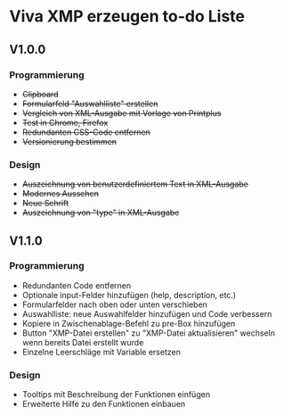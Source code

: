 # Viva XMP erzeugen to-do Liste

## V1.0.0
### Programmierung
* <del>Clipboard
* <del>Formularfeld "Auswahlliste" erstellen
* <del>Vergleich von XML-Ausgabe mit Vorlage von Printplus
* <del>Test in Chrome, Firefox
* <del>Redundanten CSS-Code entfernen
* <del> Versionierung bestimmen



### Design
* <del> Auszeichnung von benutzerdefiniertem Text in XML-Ausgabe
* <del>Modernes Aussehen
* <del>Neue Schrift
* <del>Auszeichnung von "type" in XML-Ausgabe

## V1.1.0
### Programmierung
* Redundanten Code entfernen
* Optionale input-Felder hinzufügen (help, description, etc.)
* Formularfelder nach oben oder unten verschieben
* Auswahlliste: neue Auswahlfelder hinzufügen und Code verbessern
* Kopiere in Zwischenablage-Befehl zu pre-Box hinzufügen
* Button "XMP-Datei erstellen" zu "XMP-Datei aktualisieren" wechseln wenn bereits Datei erstellt wurde
* Einzelne Leerschläge mit Variable ersetzen

### Design
* Tooltips mit Beschreibung der Funktionen einfügen
* Erweiterte Hilfe zu den Funktionen einbauen

